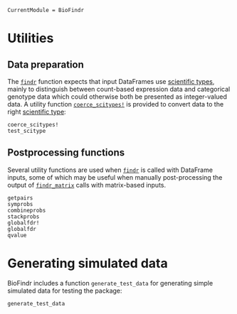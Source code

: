 ```@meta
CurrentModule = BioFindr
```

# Utilities

## Data preparation

The [`findr`](@ref) function expects that input DataFrames use [scientific types](https://juliaai.github.io/ScientificTypes.jl/dev/), mainly to distinguish between count-based expression data and categorical genotype data which could otherwise both be presented as integer-valued data. A utility function [`coerce_scitypes!`](@ref) is provided to convert data to the right [scientific type](https://juliaai.github.io/ScientificTypes.jl/dev/):

```@docs
coerce_scitypes!
test_scitype
```

## Postprocessing functions

Several utility functions are used when [`findr`](@ref) is called with DataFrame inputs, some of which may be useful when manually post-processing the output of [`findr_matrix`](@ref) calls with matrix-based inputs.

```@docs
getpairs
symprobs
combineprobs
stackprobs
globalfdr!
globalfdr
qvalue
```

# Generating simulated data

BioFindr includes a function `generate_test_data` for generating simple simulated data for testing the package:

```@docs
generate_test_data
```